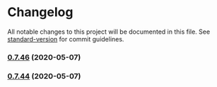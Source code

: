 # Changelog

All notable changes to this project will be documented in this file. See [standard-version](https://github.com/conventional-changelog/standard-version) for commit guidelines.

### [0.7.46](https://github.com/cha-yh/C2C-UI/compare/v0.7.44...v0.7.46) (2020-05-07)

### [0.7.44](https://github.com/cha-yh/C2C-UI/compare/v0.7.43...v0.7.44) (2020-05-07)
